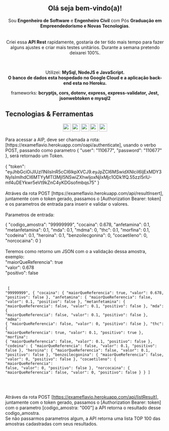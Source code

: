 <span align="center">

<!-- ## <img src="https://raw.githubusercontent.com/iampavangandhi/iampavangandhi/master/gifs/Hi.gif" width="30px"> Olá seja bem-vindo(a)!</h2> -->
## <h2> Olá seja bem-vindo(a)!</h2>
</span>

<p align="center">
  Sou <strong>Engenheiro de Software</strong> e <strong>Engenheiro Civil</strong> com Pós <strong> Graduação em Empreendedorismo e Novas Tecnologias</strong>.<br />
  <br>
  <br>
Criei essa <strong>API Rest</strong> 
rapidamente, gostaria de ter tido mais tempo para fazer alguns ajustes e criar mais testes unitários. Durante a semana pretendo deixarei 100%</strong>.
</p>
<br>

<p align="center">
  Utilizei: <strong>MySql, NodeJS e JavaScript.</strong> <br>
  <strong>O banco de dados esta hospedado no Google Cloud e a aplicação back-end esta no Heroku.</strong>
</p>

<p align="center">
  frameworks: <strong>bcryptjs, cors, dotenv, express, express-validator, Jest, jsonwebtoken e mysql2</strong>
</p>

## Tecnologias & Ferramentas

<p align="center">

<img src="https://img.shields.io/badge/javascript-%23F7DF1E.svg?&style=for-the-badge&logo=javascript&logoColor=black" height="25"/>
<img src="https://img.shields.io/badge/Node.js-43853D?style=for-the-badge&logo=node.js&logoColor=white" height="25"/>
<img src="https://img.shields.io/badge/-npm-CB3837?style=flat-square&logo=npm" height="25"/>
<img src="https://img.shields.io/badge/-GitHub-181717?style=flat-square&logo=github" height="25"/>
<img src="https://img.shields.io/badge/MySQL-00000F?style=for-the-badge&logo=mysql&logoColor=white" height="25"/>

</p>
Para acessar a AIP, deve ser chamada a rota: [https://exameflavio.herokuapp.com/oapi/authenticate], usando o verbo POST, passando como parametro { "user": "110677", "password": "110677" },
será retornado um Token. <br>

<br>
{
    "token": "eyJhbGciOiJIUzI1NiIsInR5cCI6IkpXVCJ9.eyJpZCI6MSwidXNlciI6IjExMDY3NyIsImlhdCI6MTYyMTI3MjI5NSwiZXhwIjoxNjIxMjc1ODk1fQ.55zzl5rlU-mf4uDEYkwr5eVt9kZnC4yKDGsofmbqs75"
}
<br>
<br>
Atráves da rota POST [https://exameflavio.herokuapp.com/api/resultInsert], juntamente com o token gerado, passamos o [Authorization Bearer: token] 
e os parametros de entrada para inserir e validar o valores.
<br>
<br>
Parametros de entrada:
<br>

{
"codigo_amostra": "99999999",
"cocaina": 0.678,
"anfetamina": 0.1,
"metanfetamina": 0.1,
"mda": 0.1,
"mdma": 0,
"thc": 0.1,
"morfina": 0.1,
"codeina": 0.1,
"heroina": 0.1,
"benzoilecgonina": 0,
"cocaetileno": 0,
"norcocaina": 0
}
<br>
<br>
Teremos como retorno um JSON com o a validação dessa amostra, exemplo:
<br>
"maiorQueReferencia": true <br>
"valor": 0.678 <br>
"positivo": false <br>
<br>
<br>
<code>
[
    "99999999",
    {
        "cocaina": {
            "maiorQueReferencia": true,
            "valor": 0.678,
            "positivo": false
        },
        "anfetamina": {
            "maiorQueReferencia": false,
            "valor": 0.1,
            "positivo": false
        },
        "metanfetamina": {
            "maiorQueReferencia": false,
            "valor": 0.1,
            "positivo": false
        },
        "mda": {
            "maiorQueReferencia": false,
            "valor": 0.1,
            "positivo": false
        },
        "mdma": {
            "maiorQueReferencia": false,
            "valor": 0,
            "positivo": false
        },
        "thc": {
            "maiorQueReferencia": true,
            "valor": 0.1,
            "positivo": true
        },
        "morfina": {
            "maiorQueReferencia": false,
            "valor": 0.1,
            "positivo": false
        },
        "codeina": {
            "maiorQueReferencia": false,
            "valor": 0.1,
            "positivo": false
        },
        "heroina": {
            "maiorQueReferencia": false,
            "valor": 0.1,
            "positivo": false
        },
        "benzoilecgonina": {
            "maiorQueReferencia": false,
            "valor": 0,
            "positivo": false
        },
        "cocaetileno": {
            "maiorQueReferencia": false,
            "valor": 0,
            "positivo": false
        },
        "norcocaina": {
            "maiorQueReferencia": false,
            "valor": 0,
            "positivo": false
        }
    }
]
</code>

<br>
<br>

Atráves da rota POST [https://exameflavio.herokuapp.com/api/listResult], juntamente com o token gerado, passamos o [Authorization Bearer: token] <br>
com o parametro [codigo_amostra: "000"] a API retorna o resultado desse codigo_amostra. <br>  Se não passarmos parametros algum, a API retorna uma lista TOP 100 das amostras cadastradas com seus resultados.

<p align = "center">

</p>

